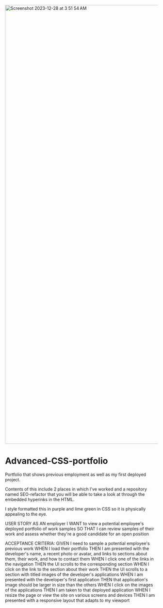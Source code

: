 
<img width="1440" alt="Screenshot 2023-12-28 at 3 51 54 AM" src="https://github.com/waltermatulich/Advanced-CSS-Portfolio/assets/152677493/a416cd9c-ebe6-4f5f-839e-3175ee5abf47">

# Advanced-CSS-portfolio
Portfolio that shows previous employment as well as my first deployed project.

Contents of this include 2 places in which I've worked and a repository named SEO-refactor that you will be able to take a look at through the embedded hyperinks in the HTML.

I style formatted this in purple and lime green in CSS so it is physically appealing to the eye.

USER STORY
AS AN employer
I WANT to view a potential employee's deployed portfolio of work samples
SO THAT I can review samples of their work and assess whether they're a good candidate for an open position


ACCEPTANCE CRITERIA:
GIVEN I need to sample a potential employee's previous work
WHEN I load their portfolio
THEN I am presented with the developer's name, a recent photo or avatar, and links to sections about them, their work, and how to contact them
WHEN I click one of the links in the navigation
THEN the UI scrolls to the corresponding section
WHEN I click on the link to the section about their work
THEN the UI scrolls to a section with titled images of the developer's applications
WHEN I am presented with the developer's first application
THEN that application's image should be larger in size than the others
WHEN I click on the images of the applications
THEN I am taken to that deployed application
WHEN I resize the page or view the site on various screens and devices
THEN I am presented with a responsive layout that adapts to my viewport
